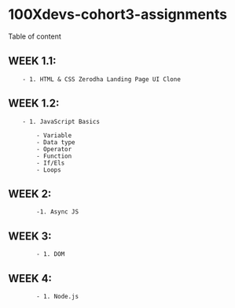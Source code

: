 # 100Xdevs-cohort3-assignments

Table of content

   ## WEEK 1.1:
        - 1. HTML & CSS Zerodha Landing Page UI Clone
    
  ##  WEEK 1.2:
        - 1. JavaScript Basics
            
            - Variable
            - Data type
            - Operator
            - Function
            - If/Els
            - Loops
## WEEK 2: 
            -1. Async JS

## WEEK 3:
            - 1. DOM

## WEEK 4:
            - 1. Node.js
